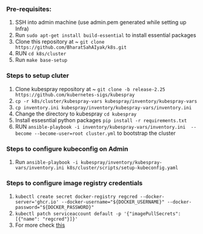### Pre-requisites:

1. SSH into admin machine (use admin.pem generated while setting up Infra)
2. Run `sudo apt-get install build-essential` to install essential packages
3. Clone this repository at ~ `git clone https://github.com/BharatSahAIyak/k8s.git`
4. RUN `cd k8s/cluster`
5. Run `make base-setup`        

### Steps to setup cluter

1. Clone kubespray repository at ~ `git clone -b release-2.25 https://github.com/kubernetes-sigs/kubespray`
3. `cp -r k8s/cluster/kubespray-vars kubespray/inventory/kubespray-vars`
4. `cp inventory.ini kubespray/inventory/kubespray-vars/inventory.ini` 
5. Change the directory to kubespray `cd kubespray`
6. Install essesntial python packages `pip install -r requirements.txt`
7. RUN `ansible-playbook -i inventory/kubespray-vars/inventory.ini  --become --become-user=root cluster.yml` to bootstrap the cluster

### Steps to configure kubeconfig on Admin

1. Run `ansible-playbook -i kubespray/inventory/kubespray-vars/inventory.ini k8s/cluster/scripts/setup-kubeconfig.yaml`


### Steps to configure image registry credentials

1. `kubectl create secret docker-registry regcred --docker-server='ghcr.io' --docker-username="${DOCKER_USERNAME}" --docker-password="${DOCKER_PASSWORD}"`
2. `kubectl patch serviceaccount default -p '{"imagePullSecrets": [{"name": "regcred"}]}'`
3. For more check [this](https://kubernetes.io/docs/tasks/configure-pod-container/configure-service-account/#add-imagepullsecrets-to-a-service-account)

